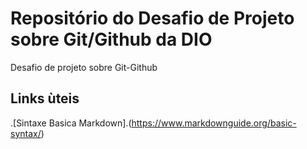 # Repositório do Desafio de Projeto sobre Git/Github da DIO
Desafio de projeto sobre Git-Github

## Links ùteis
.[Sintaxe Basica Markdown].(https://www.markdownguide.org/basic-syntax/)
